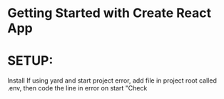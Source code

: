# Getting Started with Create React App
# SETUP:
Install
If using yard and start project error, add file in project root called .env, then code the line in error on start "Check 


<link href="https://fonts.googleapis.com/css2?family=PT+Sans:wght@700&display=swap" rel="stylesheet">

 